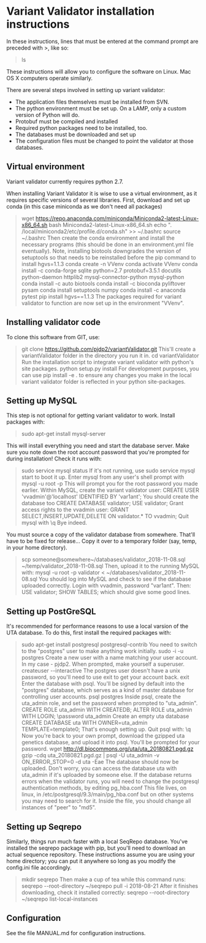 # Variant Validator installation instructions

In these instructions, lines that must be entered at the command prompt are preceded with >, like so:
> ls

These instructions will allow you to configure the software on Linux. Mac OS X computers operate similarly.

There are several steps involved in setting up variant validator:
* The application files themselves must be installed from SVN.
* The python environment must be set up. On a LAMP, only a custom version of Python will do.
* Protobuf must be compiled and installed
* Required python packages need to be installed, too.
* The databases must be downloaded and set up
* The configuration files must be changed to point the validator at those databases.

## Virtual environment

Variant validator currently requires python 2.7.

When installing Variant Validator it is wise to use a virtual environment, as it requires specific versions of several libraries.
First, download and set up conda (in this case miniconda as we don't need all packages)
 > wget https://repo.anaconda.com/miniconda/Miniconda2-latest-Linux-x86_64.sh
 > bash Miniconda2-latest-Linux-x86_64.sh 
 > echo ". /local/miniconda2/etc/profile.d/conda.sh" >> ~/.bashrc
 > source ~/.bashrc 
Then create the conda environment and install the necessary programs (this should be done in an environment.yml file eventually). Note, installing biotools downgrades the version of setuptools so that needs to be reinstalled before the pip command to install hgvs=1.1.3
 > conda create -n VVenv
 > conda activate VVenv
 > conda install -c conda-forge sqlite python=2.7 protobuf=3.5.1 docutils python-daemon httplib2 mysql-connector-python mysql-python 
 > conda install -c auto biotools
 > conda install -c bioconda pyliftover pysam
 > conda install setuptools numpy
 > conda install -c anaconda pytest
 > pip install hgvs==1.1.3
The packages required for variant validator to function are now set up in the environment "VVenv".

## Installing validator code

To clone this software from GIT, use:
 > git clone https://github.com/pjdp2/variantValidator.git
This'll create a variantValidator folder in the directory you run it in.
 > cd variantValidator
Run the installation script to integrate variant validator with python's site packages.
 > python setup.py install
For development purposes, you can use
 > pip install -e .
to ensure any changes you make in the local variant validator folder is reflected in your python site-packages.

## Setting up MySQL

This step is not optional for getting variant validator to work. Install packages with:
 > sudo apt-get install mysql-server

This will install everything you need and start the database server. Make sure you note down the root account password that you're prompted for during installation!
Check it runs with:
 > sudo service mysql status
If it's not running, use
 > sudo service mysql start
to boot it up.
Enter mysql from any user's shell prompt with
 > mysql -u root -p
This will prompt you for the root password you made earlier. Within MySQL, create the variant validator user:
 > CREATE USER 'vvadmin'@'localhost' IDENTIFIED BY 'var1ant';
You should create the database too
 > CREATE DATABASE validator;
 > USE validator;
Grant access rights to the vvadmin user:
 > GRANT SELECT,INSERT,UPDATE,DELETE ON validator.* TO vvadmin;
Quit mysql with
 > \q
Bye indeed.

You must source a copy of the validator database from somewhere. That'll have to be fixed for release...
Copy it over to a temporary folder (say, temp, in your home directory).
 > scp someone@somewhere~/databases/validator_2018-11-08.sql ~/temp/validator_2018-11-08.sql
Then, upload it to the running MySQL with:
 > mysql -u root -p validator < ~/databases/validator_2018-11-08.sql 
You should log into MySQL and check to see if the database uploaded correctly. Login with vvadmin, password "var1ant".
Then:
 > USE validator;
 > SHOW TABLES;
which should give some good lines.

## Setting up PostGreSQL

It's recommended for performance reasons to use a local varsion of the UTA database. To do this, first install the required packages with:
 > sudo apt-get install postgresql postgresql-contrib
You need to switch to the "postgres" user to make anything work initially.
 > sudo -i -u postgres
Create a new user with a name matching your user account. In my case - pjdp2. When prompted, make yourself a superuser.
 > createuser --interactive
The postgres user doesn't have a unix password, so you'll need to use exit to get your account back.
 > exit
Enter the database with psql. You'll be signed by default into the "postgres" database, which serves as a kind of master database for controlling user accounts.
 > psql postgres
Inside psql, create the uta_admin role, and set the password when prompted to "uta_admin".
 > CREATE ROLE uta_admin WITH CREATEDB;
 > ALTER ROLE uta_admin WITH LOGIN;
 > \password uta_admin
Create an empty uta database
 > CREATE DATABASE uta WITH OWNER=uta_admin TEMPLATE=template0;
That's enough setting up. Quit psql with:
 > \q
Now you're back to your own prompt, download the gzipped uta genetics database, and upload it into psql. You'll be prompted for your password.
 > wget http://dl.biocommons.org/uta/uta_20180821.pgd.gz
 > gzip -cdq uta_20180821.pgd.gz | psql -U uta_admin -v ON_ERROR_STOP=0 -d uta -Eae
The database should now be uploaded. Don't worry, you can access the database uta with uta_admin if it's uploaded by someone else.
If the database returns errors when the validator runs, you will need to change the postgresql authentication methods, by editing
 > pg_hba.conf 
This file lives, on linux, in /etc/postgresql/9.3/main/pg_hba.conf but on other systems you may need to search for it.
Inside the file, you should change all instances of "peer" to "md5".

## Setting up Seqrepo

Similarly, things run much faster with a local SeqRepo database. You've installed the seqrepo package with pip, but you'll need to download an actual sequence repository. These instructions assume you are using your home directory; you can put it anywhere so long as you modify the config.ini file accordingly.
 > mkdir seqrepo
Then make a cup of tea while this command runs:
 > seqrepo --root-directory ~/seqrepo pull -i 2018-08-21
After it finishes downloading, check it installed correctly:
 > seqrepo --root-directory ~/seqrepo list-local-instances

## Configuration

See the file MANUAL.md for configuration instructions.
